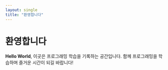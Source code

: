 ```yaml
---
layout: single
title: "환영합니다"
---
```

# 환영합니다 
**Hello World**, 이곳은 프로그래밍 학습을 기록하는 공간입니다. 함께 프로그래밍을 학습하며 즐거운 시간이 되길 바랍니다!
